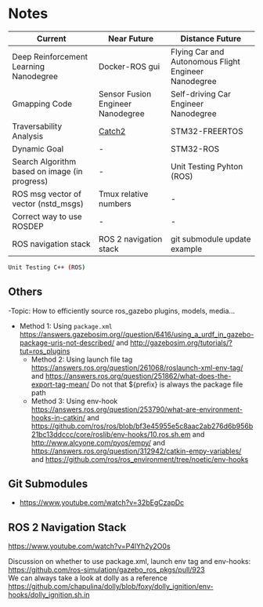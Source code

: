 # Notes

Current | Near Future | Distance Future
--- | --- | ---
Deep Reinforcement Learning Nanodegree | Docker-ROS gui | Flying Car and Autonomous Flight Engineer Nanodegree
Gmapping Code | Sensor Fusion Engineer Nanodegree | Self-driving Car Engineer Nanodegree
Traversability Analysis | [Catch2](https://www.youtube.com/watch?v=3tIE6X5FjDE) | STM32-FREERTOS
Dynamic Goal | - | STM32-ROS
Search Algorithm based on image (in progress) | - | Unit Testing Pyhton (ROS)
ROS msg vector of vector (nstd_msgs) | Tmux relative numbers | -
Correct way to use ROSDEP | - | -
ROS navigation stack | ROS 2 navigation stack | git submodule update example


```bash
Unit Testing C++ (ROS)
```

## Others

-Topic: How to efficiently source ros_gazebo plugins, models, media...
  - Method 1: Using `package.xml` https://answers.gazebosim.org//question/6416/using_a_urdf_in_gazebo-package-uris-not-described/ and http://gazebosim.org/tutorials/?tut=ros_plugins
    - Method 2: Using launch file <env> tag https://answers.ros.org/question/261068/roslaunch-xml-env-tag/ and https://answers.ros.org/question/251862/what-does-the-export-tag-mean/ Do not that ${prefix} is always the package file path
    - Method 3: Using env-hook https://answers.ros.org/question/253790/what-are-environment-hooks-in-catkin/ and https://github.com/ros/ros/blob/bf3e45955e5c8aac2ab276d6b956b21bc13ddccc/core/roslib/env-hooks/10.ros.sh.em and http://www.alcyone.com/pyos/empy/ and https://answers.ros.org/question/312942/catkin-empy-variables/ and https://github.com/ros/ros_environment/tree/noetic/env-hooks
  
## Git Submodules

- https://www.youtube.com/watch?v=32bEgCzapDc
  
## ROS 2 Navigation Stack

https://www.youtube.com/watch?v=P4lYh2y2O0s
  
Discussion on whether to use package.xml, launch env tag and env-hooks: https://github.com/ros-simulation/gazebo_ros_pkgs/pull/923  
We can always take a look at dolly as a reference https://github.com/chapulina/dolly/blob/foxy/dolly_ignition/env-hooks/dolly_ignition.sh.in

